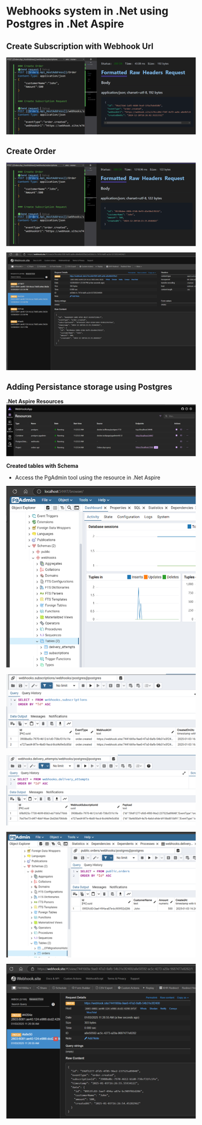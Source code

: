# Webhooks system in .Net using Postgres in .Net Aspire

## Create Subscription with Webhook Url
![alt text](Images/image-2.png)

## Create Order

![alt text](Images/image-1.png)

![alt text](Images/image.png)

## Adding Persistance storage using Postgres 

**.Net Aspire Resources**
![alt text](Images/image3.png)



**Created tables with Schema**

- Access the PgAdmin tool using the resource in .Net Aspire

![alt text](Images/image4.png)

![alt text](Images/image5.png)

![alt text](Images/image6.png)

![alt text](Images/image7.png)

![alt text](Images/image8.png)